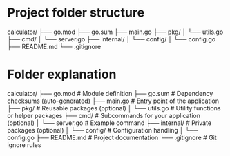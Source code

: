 # Project folder structure
calculator/
├── go.mod
├── go.sum
├── main.go
├── pkg/
│   └── utils.go
├── cmd/
│   └── server.go
├── internal/
│   └── config/
│       └── config.go
├── README.md
└── .gitignore


# Folder explanation

calculator/
├── go.mod            # Module definition
├── go.sum            # Dependency checksums (auto-generated)
├── main.go           # Entry point of the application
├── pkg/              # Reusable packages (optional)
│   └── utils.go      # Utility functions or helper packages
├── cmd/              # Subcommands for your application (optional)
│   └── server.go     # Example command
├── internal/         # Private packages (optional)
│   └── config/       # Configuration handling
│       └── config.go
├── README.md         # Project documentation
└── .gitignore        # Git ignore rules 
